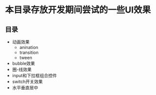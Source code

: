 # 本目录存放开发期间尝试的一些UI效果

## 目录
- 动画效果
  - anination
  - transition
  - tween
- bubble效果
- 圈-线效果
- input和下拉框组合控件
- switch开关效果
- 水平垂直居中
  